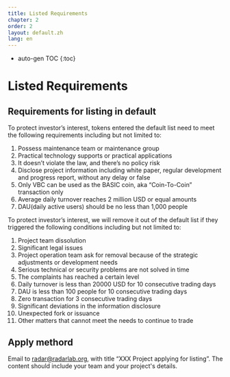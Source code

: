 ```yaml
---
title: Listed Requirements
chapter: 2
order: 2
layout: default.zh
lang: en
---
```


* auto-gen TOC
{:toc}

# Listed Requirements

## Requirements for listing in default

To protect investor’s interest, tokens entered the default list need to meet the following requirements including but not limited to:

1. Possess maintenance team or maintenance group
2. Practical technology supports or practical applications
3. It doesn’t violate the law, and there’s no policy risk
4. Disclose project information including white paper, regular development and progress report, without any delay or false
5. Only VBC can be used as the BASIC coin, aka “Coin-To-Coin” transaction only
6. Average daily turnover reaches 2 million USD or equal amounts
7. DAU(daily active users) should be no less than 1,000 people

To protect investor’s interest, we will remove it out of the default list if they triggered the following conditions including but not limited to:

1. Project team dissolution
2. Significant legal issues
3. Project operation team ask for removal because of the strategic adjustments or development needs
4. Serious technical or security problems are not solved in time
5. The complaints has reached a certain level
6. Daily turnover is less than 20000 USD for 10 consecutive trading days
7. DAU is less than 100 people for 10 consecutive trading days
8. Zero transaction for 3 consecutive trading days
9. Significant deviations in the information disclosure
10. Unexpected fork or issuance
11. Other matters that cannot meet the needs to continue to trade

## Apply methord

Email to radar@radarlab.org, with title “XXX Project applying for listing”. The content should include your team and your project's details.